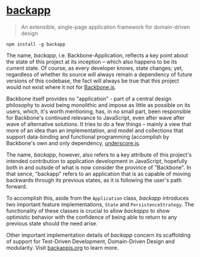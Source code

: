 [backapp](http://toomanydaves.github.io/backapp)
================================================

> An extensible, single-page application framework for domain-driven design

`npm install -g backapp`

The name, *backapp*, i.e. Backbone-Application, reflects a key point about the state of this project at its inception – which also happens to be its current state. Of course, as every developer knows, state changes; yet, regardless of whether its source will always remain a dependency of future versions of this codebase, the fact will always be true that this project would not exist where it not for [Backbone.js](http://backbonejs.org).

Backbone itself provides no "application" - part of a central design philosophy to avoid being monolithic and impose as little as possible on its users, which, it's worth mentioning, has, in no small part, been responsible for Backbone's continued relevance to JavaScript, even after wave after wave of alternative solutions. It tries to do a few things – mainly a view that more of an idea than an implementation, and model and collections that support data-binding and functional programming (accomplish by Backbone's own and only dependency, [underscore.js](http://underscorejs.org).

The name, *backapp*, however, also refers to a key attribute of this project's intended contribution to application development in JavaScript, hopefully both in and outside of what is now consider the province of "Backbone". In that sence, "backapp" refers to an application that is as capable of moving backwards through its previous states, as it is following the user's path forward. 

To accomplish this, aside from the `Application` class, *backapp* introduces two important feature implementations, `State` and `PersistenceStrategy`. The functionality of these classes is crucial to allow *backapps* to show optimistic behavior with the confidence of being able to return to any previous state should the need arise. 

Other important implementation details of *backapp* concern its scaffolding of support for Test-Driven Development, Domain-Driven Design and modularity. Visit [backappjs.org](http://backappjs.org) to learn more.
